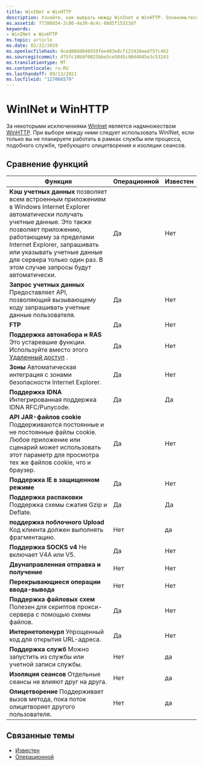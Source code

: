 ```yaml
---
title: WinINet и WinHTTP
description: Узнайте, как выбрать между WinInet и WinHTTP. Ознакомьтесь с сравнением функций и ознакомьтесь со статьями по теме.
ms.assetid: 77386b54-2c86-4a30-8c4c-88d5f15313d7
keywords:
- WinINet и WinHTTP
ms.topic: article
ms.date: 02/22/2019
ms.openlocfilehash: 8ced80dd048559fee483e8cf121918eed75fc462
ms.sourcegitcommit: d75fc10b9f0825bbe5ce5045c90d4045e3c53243
ms.translationtype: MT
ms.contentlocale: ru-RU
ms.lasthandoff: 09/13/2021
ms.locfileid: "127066579"
---
```

# <a name="wininet-vs-winhttp"></a>WinINet и WinHTTP

За некоторыми исключениями [WinInet](portal.md) является надмножеством [WinHTTP](/windows/desktop/WinHttp/winhttp-start-page). При выборе между ними следует использовать WinINet, если только вы не планируете работать в рамках службы или процесса, подобного службе, требующего олицетворения и изоляции сеансов.

## <a name="comparison-of-features"></a>Сравнение функций

| Функция | Операционной | Известен |
|-|-|-|
| **Кэш учетных данных** позволяет всем встроенным приложениям в Windows Internet Explorer автоматически получать учетные данные. Это также позволяет приложению, работающему за пределами Internet Explorer, запрашивать или указывать учетные данные для сервера только один раз. В этом случае запросы будут автоматически. | Да | Нет |
| **Запрос учетных данных** Предоставляет API, позволяющий вызывающему коду запрашивать учетные данные пользователя. | Да | Нет |
| **FTP** | Да | Нет |
| **Поддержка автонабора и RAS** Это устаревшие функции. Используйте вместо этого [Удаленный доступ](/windows/desktop/RRAS/portal) . | Да | Нет |
| **Зоны** Автоматическая интеграция с зонами безопасности Internet Explorer. | Да | Нет |
| **Поддержка IDNA** Интегрированная поддержка IDNA RFC/Punycode. | Да | Да |
| **API JAR-файлов cookie** Поддерживаются постоянные и не постоянные файлы cookie. Любое приложение или сценарий может использовать этот параметр для просмотра тех же файлов cookie, что и браузер. | Да | Нет |
| **Поддержка IE в защищенном режиме** | Да | Нет |
| **Поддержка распаковки** Поддержка схемы сжатия Gzip и Deflate. | Да | Да |
| **поддержка поблочного Upload** Код клиента должен выполнять фрагментацию. | Нет | да |
| **Поддержка SOCKS v4** Не включает V4A или V5. | Да | Нет |
| **Двунаправленная отправка и получение** | Нет | Нет |
| **Перекрывающиеся операции ввода-вывода** | Нет | Нет |
| **Поддержка файловых схем** Полезен для скриптов прокси-сервера с помощью схемы файлов. | Да | Нет |
| **Интернетопенурл** Упрощенный код для открытия URL-адреса. | Да | Нет |
| **Поддержка служб** Можно запустить из службы или учетной записи службы. | Нет | да |
| **Изоляция сеансов** Отдельные сеансы не влияют друг на друга. | Нет | да |
| **Олицетворение** Поддерживает вызов метода, пока поток олицетворяет другого пользователя. | Нет | да |

## <a name="related-topics"></a>Связанные темы

* [Известен](/windows/desktop/WinHttp/winhttp-start-page)
* [Операционной](/windows/desktop/WinInet/about-wininet)